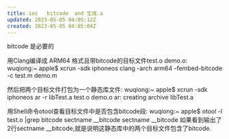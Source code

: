 ```yaml
---
title: ios   bitcode  and 生成.a
updated: 2023-05-05 04:05:12Z
created: 2023-05-05 04:05:04Z
---
```


bitcode 是必要的



用Clang编译成 ARM64 格式且带bitcode的目标文件test.o demo.o:　　
wuqiong:~ apple$ xcrun -sdk iphoneos clang -arch arm64 -fembed-bitcode -c test.m demo.m

然后把两个目标文件打包为一个静态库文件:
wuqiong:~ apple$ xcrun -sdk iphoneos ar  -r libTest.a test.o demo.o
ar: creating archive libTest.a

用Shell命令otool查看目标文件中是否包含bitcode段:
wuqiong:~ apple$ otool -l test.o |grep bitcode
  sectname __bitcode
  sectname __bitcode
如果看到输出了2行sectname __bitcode,就是说明这静态库中的两个目标文件包含了bitcode.　　